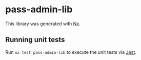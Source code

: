 # pass-admin-lib

This library was generated with [Nx](https://nx.dev).

## Running unit tests

Run `nx test pass-admin-lib` to execute the unit tests via [Jest](https://jestjs.io).
